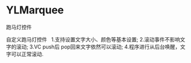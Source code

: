# YLMarquee
跑马灯控件

自定义跑马灯控件
  
	1.支持设置文字大小、颜色等基本设置;
	2.滚动事件不影响文字的滚动;
	3.VC push后 pop回来文字依然可以滚动;
	4.程序进行从后台唤醒，文字可以正常滚动.